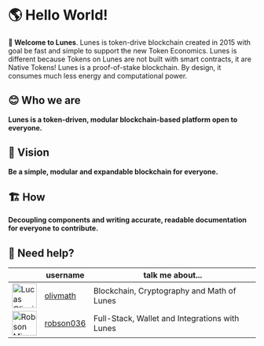 # 🌎 Hello World!

**👋 Welcome to Lunes**.
Lunes is token-drive blockchain created in 2015 with goal be fast and simple to support the new Token Economics.
Lunes is different because Tokens on Lunes are not built with smart contracts, it are Native Tokens!
Lunes is a proof-of-stake blockchain. By design, it consumes much less energy and computational power.

## 😊 Who we are

**Lunes is a token-driven, modular blockchain-based platform open to everyone.**

## 🔭 Vision

**Be a simple, modular and expandable blockchain for everyone.**

## 🏗 How

**Decoupling components and writing accurate, readable documentation for everyone to contribute.**



## 🛟 Need help?

| | username | talk me about... |
| - | - | - |
| <img src="https://avatars.githubusercontent.com/olivmath" height="50px" title="Lucas Oliveira"/> | [olivmath](https://github.com/olivmath) | Blockchain, Cryptography and Math of Lunes |
| <img src="https://avatars.githubusercontent.com/robson036" height="50px" title="Robson Miranda"/> | [robson036](https://github.com/robson036) | Full-Stack, Wallet and Integrations with Lunes |
